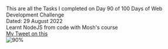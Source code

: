 This are all the Tasks I completed on Day 90 of 100 Days of Web Development Challenge<br>
Dated: 29 August 2022<br>
Learnt NodeJS from code with Mosh's course<br>
[My Tweet on this](https://twitter.com/Saurav_Navdhare/status/1564248348072497157)<br>
![90%](https://progress-bar.dev/90)<br>
